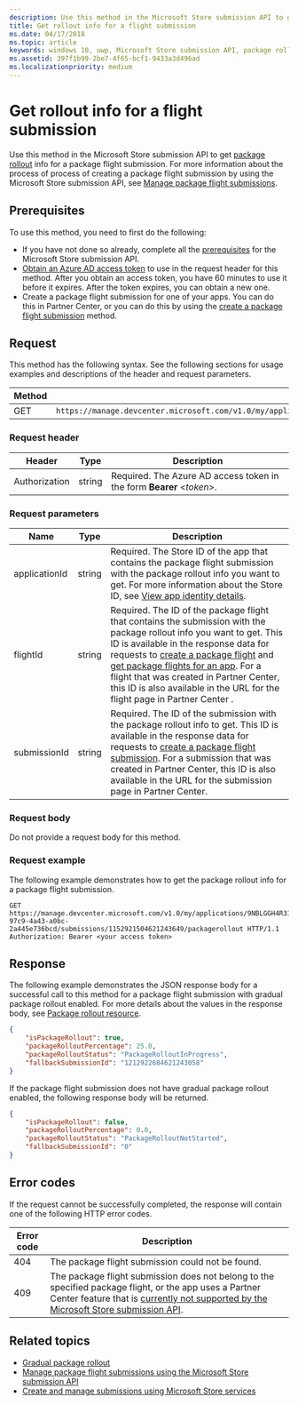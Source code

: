 ```yaml
---
description: Use this method in the Microsoft Store submission API to get package rollout info for a package flight submission.
title: Get rollout info for a flight submission
ms.date: 04/17/2018
ms.topic: article
keywords: windows 10, uwp, Microsoft Store submission API, package rollout, flight submission
ms.assetid: 397f1b99-2be7-4f65-bcf1-9433a3d496ad
ms.localizationpriority: medium
---
```

# Get rollout info for a flight submission


Use this method in the Microsoft Store submission API to get [package rollout](../publish/gradual-package-rollout.md) info for a package flight submission. For more information about the process of process of creating a package flight submission by using the Microsoft Store submission API, see [Manage package flight submissions](manage-flight-submissions.md).

## Prerequisites

To use this method, you need to first do the following:

* If you have not done so already, complete all the [prerequisites](create-and-manage-submissions-using-windows-store-services.md#prerequisites) for the Microsoft Store submission API.
* [Obtain an Azure AD access token](create-and-manage-submissions-using-windows-store-services.md#obtain-an-azure-ad-access-token) to use in the request header for this method. After you obtain an access token, you have 60 minutes to use it before it expires. After the token expires, you can obtain a new one.
* Create a package flight submission for one of your apps. You can do this in Partner Center, or you can do this by using the [create a package flight submission](create-a-flight-submission.md) method.

## Request

This method has the following syntax. See the following sections for usage examples and descriptions of the header and request parameters.

| Method | Request URI                                                      |
|--------|------------------------------------------------------------------|
| GET   | ```https://manage.devcenter.microsoft.com/v1.0/my/applications/{applicationId}/flights/{flightId}/submissions/{submissionId}/packagerollout   ``` |


### Request header

| Header        | Type   | Description                                                                 |
|---------------|--------|-----------------------------------------------------------------------------|
| Authorization | string | Required. The Azure AD access token in the form **Bearer** &lt;*token*&gt;. |


### Request parameters

| Name        | Type   | Description                                                                 |
|---------------|--------|-----------------------------------------------------------------------------|
| applicationId | string | Required. The Store ID of the app that contains the package flight submission with the package rollout info you want to get. For more information about the Store ID, see [View app identity details](https://msdn.microsoft.com/windows/uwp/publish/view-app-identity-details).  |
| flightId | string | Required. The ID of the package flight that contains the submission with the package rollout info you want to get. This ID is available in the response data for requests to [create a package flight](create-a-flight.md) and [get package flights for an app](get-flights-for-an-app.md). For a flight that was created in Partner Center, this ID is also available in the URL for the flight page in Partner Center .    |
| submissionId | string | Required. The ID of the submission with the package rollout info to get. This ID is available in the response data for requests to [create a package flight submission](create-a-flight-submission.md). For a submission that was created in Partner Center, this ID is also available in the URL for the submission page in Partner Center.   |


### Request body

Do not provide a request body for this method.

### Request example

The following example demonstrates how to get the package rollout info for a package flight submission.

```
GET https://manage.devcenter.microsoft.com/v1.0/my/applications/9NBLGGH4R315/flights/43e448df-97c9-4a43-a0bc-2a445e736bcd/submissions/1152921504621243649/packagerollout HTTP/1.1
Authorization: Bearer <your access token>
```

## Response

The following example demonstrates the JSON response body for a successful call to this method for a package flight submission with gradual package rollout enabled. For more details about the values in the response body, see [Package rollout resource](manage-flight-submissions.md#package-rollout-object).

```json
{
    "isPackageRollout": true,
    "packageRolloutPercentage": 25.0,
    "packageRolloutStatus": "PackageRolloutInProgress",
    "fallbackSubmissionId": "1212922684621243058"
}
```

If the package flight submission does not have gradual package rollout enabled, the following response body will be returned.

```json
{
    "isPackageRollout": false,
    "packageRolloutPercentage": 0.0,
    "packageRolloutStatus": "PackageRolloutNotStarted",
    "fallbackSubmissionId": "0"
}
```

## Error codes

If the request cannot be successfully completed, the response will contain one of the following HTTP error codes.

| Error code |  Description   |
|--------|------------------|
| 404  | The package flight submission could not be found. |
| 409  | The package flight submission does not belong to the specified package flight, or the app uses a Partner Center feature that is [currently not supported by the Microsoft Store submission API](create-and-manage-submissions-using-windows-store-services.md#not_supported). |   


## Related topics

* [Gradual package rollout](../publish/gradual-package-rollout.md)
* [Manage package flight submissions using the Microsoft Store submission API](manage-flight-submissions.md)
* [Create and manage submissions using Microsoft Store services](create-and-manage-submissions-using-windows-store-services.md)
